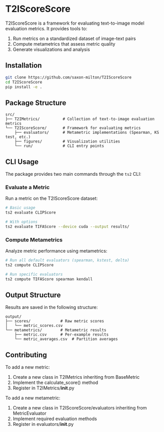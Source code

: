 # T2IScoreScore

T2IScoreScore is a framework for evaluating text-to-image model evaluation metrics. It provides tools to:

1. Run metrics on a standardized dataset of image-text pairs
2. Compute metametrics that assess metric quality
3. Generate visualizations and analysis

## Installation

```bash
git clone https://github.com/saxon-milton/T2IScoreScore
cd T2IScoreScore
pip install -e .
```

## Package Structure

```
src/
├── T2IMetrics/          # Collection of text-to-image evaluation metrics
└── T2IScoreScore/       # Framework for evaluating metrics
    ├── evaluators/      # Metametric implementations (Spearman, KS test, etc.)
    ├── figures/         # Visualization utilities
    └── run/             # CLI entry points
```

## CLI Usage

The package provides two main commands through the `ts2` CLI:

### Evaluate a Metric

Run a metric on the T2IScoreScore dataset:

```bash
# Basic usage
ts2 evaluate CLIPScore

# With options
ts2 evaluate TIFAScore --device cuda --output results/
```

### Compute Metametrics

Analyze metric performance using metametrics:

```bash
# Run all default evaluators (spearman, kstest, delta)
ts2 compute CLIPScore

# Run specific evaluators
ts2 compute TIFAScore spearman kendall
```

## Output Structure

Results are saved in the following structure:

```
output/
├── scores/             # Raw metric scores
│   └── metric_scores.csv
└── metametrics/        # Metametric results
    ├── metric.csv      # Per-example results
    └── metric_averages.csv  # Partition averages
```

## Contributing

To add a new metric:
1. Create a new class in T2IMetrics inheriting from BaseMetric
2. Implement the calculate_score() method
3. Register in T2IMetrics/__init__.py

To add a new metametric:
1. Create a new class in T2IScoreScore/evaluators inheriting from MetricEvaluator
2. Implement required evaluation methods
3. Register in evaluators/__init__.py
